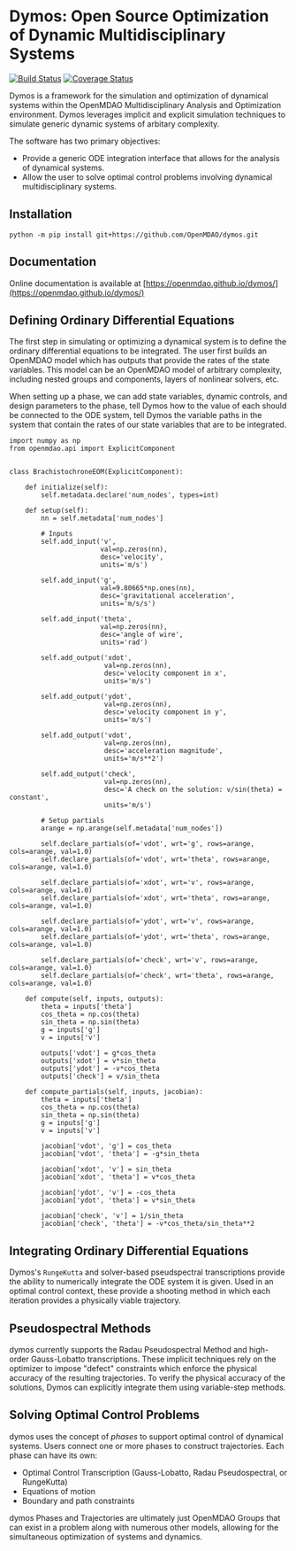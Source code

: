 Dymos:  Open Source Optimization of Dynamic Multidisciplinary Systems
=====================================================================

[![Build Status](https://travis-ci.com/OpenMDAO/dymos.svg?token=tUBGTjUY1qBbh4Htx3Sr&branch=master)](https://travis-ci.com/OpenMDAO/dymos) [![Coverage Status](https://coveralls.io/repos/github/OpenMDAO/dymos/badge.svg?branch=master&t=dJxu2Q)](https://coveralls.io/github/OpenMDAO/dymos?branch=master)


Dymos is a framework for the simulation and optimization of dynamical systems within the OpenMDAO Multidisciplinary Analysis and Optimization environment.
Dymos leverages implicit and explicit simulation techniques to simulate generic dynamic systems of arbitary complexity.  

The software has two primary objectives:
- Provide a generic ODE integration interface that allows for the analysis of dynamical systems.
- Allow the user to solve optimal control problems involving dynamical multidisciplinary systems.

Installation
------------

```
python -m pip install git+https://github.com/OpenMDAO/dymos.git
```

Documentation
-------------

Online documentation is available at [https://openmdao.github.io/dymos/](https://openmdao.github.io/dymos/)


Defining Ordinary Differential Equations
----------------------------------------

The first step in simulating or optimizing a dynamical system is to define the ordinary
differential equations to be integrated.  The user first builds an OpenMDAO model which has outputs
that provide the rates of the state variables.  This model can be an OpenMDAO model of arbitrary
complexity, including nested groups and components, layers of nonlinear solvers, etc.

When setting up a phase, we can add state variables, dynamic controls, and design parameters to
the phase, tell Dymos how to the value of each should be connected to the ODE system, tell Dymos
the variable paths in the system that contain the rates of our state variables that are to be
integrated.


    import numpy as np
    from openmdao.api import ExplicitComponent
    

    class BrachistochroneEOM(ExplicitComponent):
    
        def initialize(self):
            self.metadata.declare('num_nodes', types=int)
    
        def setup(self):
            nn = self.metadata['num_nodes']
    
            # Inputs
            self.add_input('v',
                           val=np.zeros(nn),
                           desc='velocity',
                           units='m/s')
    
            self.add_input('g',
                           val=9.80665*np.ones(nn),
                           desc='gravitational acceleration',
                           units='m/s/s')
    
            self.add_input('theta',
                           val=np.zeros(nn),
                           desc='angle of wire',
                           units='rad')
    
            self.add_output('xdot',
                            val=np.zeros(nn),
                            desc='velocity component in x',
                            units='m/s')
    
            self.add_output('ydot',
                            val=np.zeros(nn),
                            desc='velocity component in y',
                            units='m/s')
    
            self.add_output('vdot',
                            val=np.zeros(nn),
                            desc='acceleration magnitude',
                            units='m/s**2')
    
            self.add_output('check',
                            val=np.zeros(nn),
                            desc='A check on the solution: v/sin(theta) = constant',
                            units='m/s')
    
            # Setup partials
            arange = np.arange(self.metadata['num_nodes'])
    
            self.declare_partials(of='vdot', wrt='g', rows=arange, cols=arange, val=1.0)
            self.declare_partials(of='vdot', wrt='theta', rows=arange, cols=arange, val=1.0)
    
            self.declare_partials(of='xdot', wrt='v', rows=arange, cols=arange, val=1.0)
            self.declare_partials(of='xdot', wrt='theta', rows=arange, cols=arange, val=1.0)
    
            self.declare_partials(of='ydot', wrt='v', rows=arange, cols=arange, val=1.0)
            self.declare_partials(of='ydot', wrt='theta', rows=arange, cols=arange, val=1.0)
    
            self.declare_partials(of='check', wrt='v', rows=arange, cols=arange, val=1.0)
            self.declare_partials(of='check', wrt='theta', rows=arange, cols=arange, val=1.0)
    
        def compute(self, inputs, outputs):
            theta = inputs['theta']
            cos_theta = np.cos(theta)
            sin_theta = np.sin(theta)
            g = inputs['g']
            v = inputs['v']
    
            outputs['vdot'] = g*cos_theta
            outputs['xdot'] = v*sin_theta
            outputs['ydot'] = -v*cos_theta
            outputs['check'] = v/sin_theta
    
        def compute_partials(self, inputs, jacobian):
            theta = inputs['theta']
            cos_theta = np.cos(theta)
            sin_theta = np.sin(theta)
            g = inputs['g']
            v = inputs['v']
    
            jacobian['vdot', 'g'] = cos_theta
            jacobian['vdot', 'theta'] = -g*sin_theta
    
            jacobian['xdot', 'v'] = sin_theta
            jacobian['xdot', 'theta'] = v*cos_theta
    
            jacobian['ydot', 'v'] = -cos_theta
            jacobian['ydot', 'theta'] = v*sin_theta
    
            jacobian['check', 'v'] = 1/sin_theta
            jacobian['check', 'theta'] = -v*cos_theta/sin_theta**2
 

Integrating Ordinary Differential Equations
-------------------------------------------

Dymos's `RungeKutta` and solver-based pseudspectral transcriptions
provide the ability to numerically integrate the ODE system it is given.
Used in an optimal control context, these provide a shooting method in 
which each iteration provides a physically viable trajectory.

Pseudospectral Methods
----------------------

dymos currently supports the Radau Pseudospectral Method and high-order
Gauss-Lobatto transcriptions.  These implicit techniques rely on the
optimizer to impose "defect" constraints which enforce the physical
accuracy of the resulting trajectories.  To verify the physical
accuracy of the solutions, Dymos can explicitly integrate them using
variable-step methods.


Solving Optimal Control Problems
--------------------------------

dymos uses the concept of *phases* to support optimal control of dynamical systems.
Users connect one or more phases to construct trajectories.
Each phase can have its own:

- Optimal Control Transcription (Gauss-Lobatto, Radau Pseudospectral, or RungeKutta)
- Equations of motion
- Boundary and path constraints

dymos Phases and Trajectories are ultimately just OpenMDAO Groups that can exist in
a problem along with numerous other models, allowing for the simultaneous
optimization of systems and dynamics.
